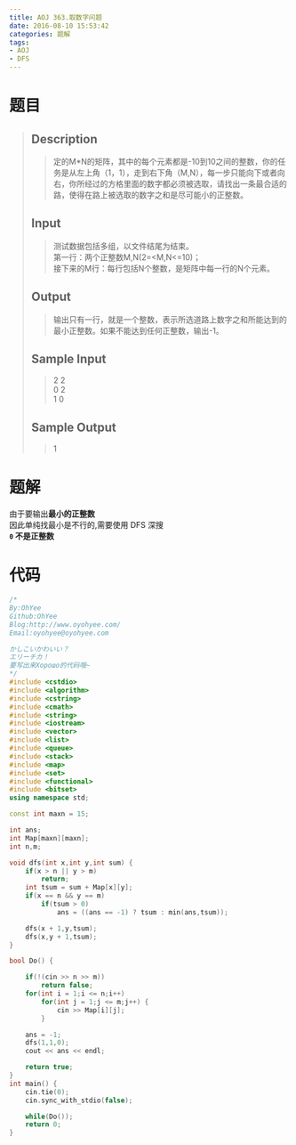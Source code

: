 ```yaml
---
title: AOJ 363.取数字问题
date: 2016-08-10 15:53:42
categories: 题解
tags:
- AOJ
- DFS
---
```

# 题目
> 
> ## Description  
>> 定的M*N的矩阵，其中的每个元素都是-10到10之间的整数，你的任务是从左上角（1，1），走到右下角（M,N），每一步只能向下或者向右，你所经过的方格里面的数字都必须被选取，请找出一条最合适的路，使得在路上被选取的数字之和是尽可能小的正整数。  
>>   
>> <!--more-->  
> 
> ## Input  
>> 测试数据包括多组，以文件结尾为结束。  
>> 第一行：两个正整数M,N(2=<M,N<=10)；  
>> 接下来的M行：每行包括N个整数，是矩阵中每一行的N个元素。  
>>   
> 
> ## Output  
>> 输出只有一行，就是一个整数，表示所选道路上数字之和所能达到的最小正整数。如果不能达到任何正整数，输出-1。  
>>   
> 
> ## Sample Input  
>> 2 2  
>> 0 2  
>> 1 0  
>>   
> 
> ## Sample Output  
>> 1  

# 题解

由于要输出**最小的正整数**  
因此单纯找最小是不行的,需要使用 DFS 深搜  
**`0` 不是正整数**  


# 代码
```cpp 取数字问题 https://github.com/OhYee/ACM.github.io/blob/master\AOJ\363.取数字问题.cpp 代码备份
/*
By:OhYee
Github:OhYee
Blog:http://www.oyohyee.com/
Email:oyohyee@oyohyee.com

かしこいかわいい？
エリーチカ！
要写出来Хорошо的代码哦~
*/
#include <cstdio>
#include <algorithm>
#include <cstring>
#include <cmath>
#include <string>
#include <iostream>
#include <vector>
#include <list>
#include <queue>
#include <stack>
#include <map>
#include <set>
#include <functional>
#include <bitset>
using namespace std;

const int maxn = 15;

int ans;
int Map[maxn][maxn];
int n,m;

void dfs(int x,int y,int sum) {
    if(x > n || y > m)
        return;
    int tsum = sum + Map[x][y];
    if(x == n && y == m)
        if(tsum > 0)
            ans = ((ans == -1) ? tsum : min(ans,tsum));

    dfs(x + 1,y,tsum);
    dfs(x,y + 1,tsum);
}

bool Do() {

    if(!(cin >> n >> m))
        return false;
    for(int i = 1;i <= n;i++)
        for(int j = 1;j <= m;j++) {
            cin >> Map[i][j];
        }

    ans = -1;
    dfs(1,1,0);
    cout << ans << endl;

    return true;
}
int main() {
    cin.tie(0);
    cin.sync_with_stdio(false);

    while(Do());
    return 0;
}
```